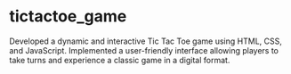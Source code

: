 # tictactoe_game
Developed a dynamic and interactive Tic Tac Toe game using HTML, CSS, and JavaScript. Implemented a user-friendly interface allowing players to take turns and experience a classic game in a digital format.
